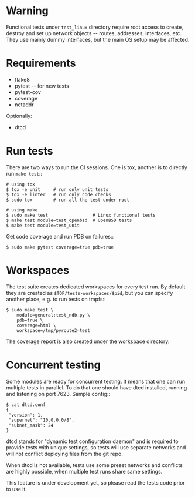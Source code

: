 Warning
=======

Functional tests under `test_linux` directory require root
access to create, destroy and set up network objects --
routes, addresses, interfaces, etc. They use mainly dummy
interfaces, but the main OS setup may be affected.

Requirements
============

* flake8
* pytest -- for new tests
* pytest-cov
* coverage
* netaddr

Optionally:

* dtcd

Run tests
=========

There are two ways to run the CI sessions. One is tox,
another is to directly run `make test`::

    # using tox
    $ tox -e unit     # run only unit tests
    $ tox -e linter   # run only code checks
    $ sudo tox        # run all the test under root

    # using make
    $ sudo make test                 # Linux functional tests
    $ make test module=test_openbsd  # OpenBSD tests
    $ make test module=test_unit

Get code coverage and run PDB on failures::

    $ sudo make pytest coverage=true pdb=true


Workspaces
==========

The test suite creates dedicated workspaces for every test
run. By default they are created as `$TOP/tests-workspaces/$pid`,
but you can specify another place, e.g. to run tests on tmpfs::

    $ sudo make test \
        module=general:test_ndb.py \
        pdb=true \
        coverage=html \
        workspace=/tmp/pyroute2-test

The coverage report is also created under the workspace directory.

Concurrent testing
==================

Some modules are ready for concurrent testing. It means that one
can run multiple tests in parallel. To do that one should have
dtcd installed, running and listening on port 7623. Sample config::

    $ cat dtcd.conf 
    {
     "version": 1,
     "supernet": "10.0.0.0/8",
     "subnet_mask": 24
    }

dtcd stands for "dynamic test configuration daemon" and is required
to provide tests with unique settings, so tests will use separate
networks and will not conflict deploying files from the git repo.

When dtcd is not available, tests use some preset networks and
conflicts are highly possible, when multiple test runs share
same settings.

This feature is under development yet, so please read the tests
code prior to use it.
